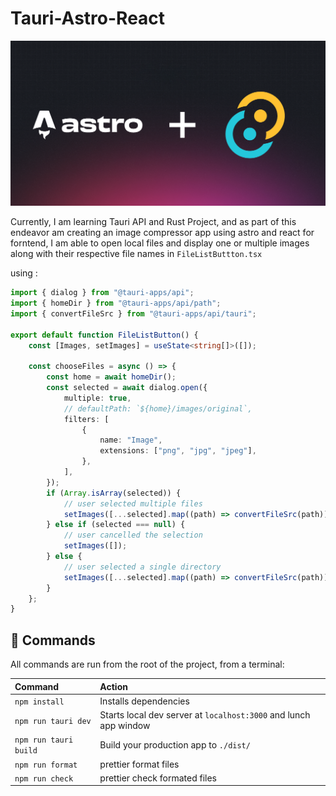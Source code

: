 # Tauri-Astro-React

![Banner](/public/asset/Banner.png)

Currently, I am learning Tauri API and Rust Project, and as part of this endeavor am creating an image compressor app using astro and react for forntend, I am able to open local files and display one or multiple images along with their respective file names in
`FileListButtton.tsx`

using :

```typescript
import { dialog } from "@tauri-apps/api";
import { homeDir } from "@tauri-apps/api/path";
import { convertFileSrc } from "@tauri-apps/api/tauri";

export default function FileListButton() {
	const [Images, setImages] = useState<string[]>([]);

	const chooseFiles = async () => {
		const home = await homeDir();
		const selected = await dialog.open({
			multiple: true,
			// defaultPath: `${home}/images/original`,
			filters: [
				{
					name: "Image",
					extensions: ["png", "jpg", "jpeg"],
				},
			],
		});
		if (Array.isArray(selected)) {
			// user selected multiple files
			setImages([...selected].map((path) => convertFileSrc(path)));
		} else if (selected === null) {
			// user cancelled the selection
			setImages([]);
		} else {
			// user selected a single directory
			setImages([...selected].map((path) => convertFileSrc(path)));
		}
	};
}
```

## 🧞 Commands

All commands are run from the root of the project, from a terminal:

| Command          | Action                                      |
| :--------------- | :------------------------------------------ |
| `npm install`    | Installs dependencies                       |
| `npm run tauri dev` | Starts local dev server at `localhost:3000` and lunch app window |
| `npm run tauri build`  | Build your production app to `./dist/`     |
| `npm run format` | prettier format files                       |
| `npm run check`  | prettier check formated files               |

